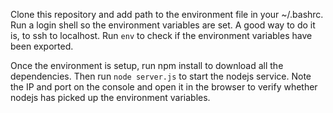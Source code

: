Clone this repository and add path to the environment file in your ~/.bashrc.
Run a login shell so the environment variables are set. A good way to do it is,
to ssh to localhost.
Run `env` to check if the environment variables have been exported.

Once the environment is setup, run npm install to download all the dependencies.
Then run `node server.js` to start the nodejs service. Note the IP and port on
the console and open it in the browser to verify whether nodejs has picked up
the environment variables.
